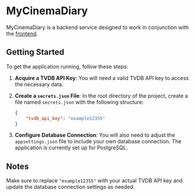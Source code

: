 # MyCinemaDiary

MyCinemaDiary is a backend service designed to work in conjunction with the [frontend](https://github.com/Smeaguuul/MyCinemaDiary-Frontend).

## Getting Started

To get the application running, follow these steps:

1. **Acquire a TVDB API Key**: You will need a valid TVDB API key to access the necessary data.

2. **Create a `secrets.json` File**: In the root directory of the project, create a file named `secrets.json` with the following structure:

    ```json
    {
        "tvdb_api_key": "example12355"
    }
    ```

3. **Configure Database Connection**: You will also need to adjust the `appsettings.json` file to include your own database connection. The application is currently set up for PostgreSQL.

## Notes
Make sure to replace `"example12355"` with your actual TVDB API key and update the database connection settings as needed.
